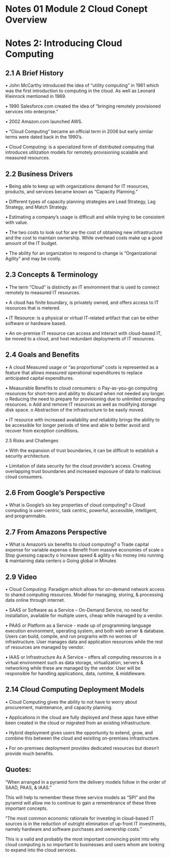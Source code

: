 # Notes 01 Module 2 Cloud Conept Overview
# Notes 2: Introducing Cloud Computing
## 2.1 A Brief History 

•	John McCarthy introduced the idea of “utility computing” in 1961 which was the first introduction to computing in the cloud. As well as Leonard Kleinrock mentioned in 1969. 

•	1990 Salesforce.com created the idea of “bringing remotely provisioned services into enterprise.”

•	2002 Amazon.com launched AWS.

•	“Cloud Computing” became an official term in 2006 but early similar terms were dated back in the 1990’s. 

•	Cloud Computing: is a specialized form of distributed computing that introduces utilization models for remotely provisioning scalable and measured resources. 

## 2.2 Business Drivers 

•	Being able to keep up with organizations demand for IT resources, products, and services became known as “Capacity Planning.” 

•	Different types of capacity planning strategies are Lead Strategy, Lag Strategy, and Match Strategy. 

•	Estimating a company’s usage is difficult and while trying to be consistent with value. 

•	The two costs to look out for are the cost of obtaining new infrastructure and the cost to maintain ownership. While overhead costs make up a good amount of the IT budget. 

•	The ability for an organization to respond to change is “Organizational Agility” and may be costly. 

## 2.3 Concepts & Terminology

•	The term “Cloud” is distinctly an IT environment that is used to connect remotely to measured IT resources. 

•	A cloud has finite boundary, is privately owned, and offers access to IT resources that is metered.

•	IT Resource: is a physical or virtual IT-related artifact that can be either software or hardware based.

•	An on-premise IT resource can access and interact with cloud-based IT, be moved to a cloud, and host redundant deployments of IT resources. 

## 2.4 Goals and Benefits

•	A cloud Measured usage or “as proportional” costs is represented as a feature that allows measured operational expenditures to replace anticipated capital expenditures. 

•	Measurable Benefits to cloud consumers: 
o	Pay-as-you-go computing resources for short-term and ability to discard when not needed any longer.
o	Reducing the need to prepare for provisioning due to unlimited computing resources.
o	Add and remove IT resources as well as modifying storage disk space. 
o	Abstraction of the infrastructure to be easily moved. 

•	IT resource with increased availability and reliability brings the ability to be accessible for longer periods of time and able to better avoid and recover from exception conditions. 

2.5 Risks and Challenges

•	With the expansion of trust boundaries, it can be difficult to establish a security architecture.

•	Limitation of data security for the cloud provider’s access. Creating overlapping trust boundaries and increased exposure of data to malicious cloud consumers.

## 2.6 From Google’s Perspective 

•	What is Google’s six key properties of cloud computing?
o	Cloud computing is user-centric, task centric, powerful, accessible, intelligent, and programmable.

## 2.7 From Amazons Perspective

•	What is Amazon’s six benefits to cloud computing? 
o	Trade capital expense for variable expense
o	Benefit from massive economies of scale 
o	Stop guessing capacity 
o	Increase speed & agility 
o	No money into running & maintaining data centers
o	Going global in Minutes 

## 2.9 Video 

•	Cloud Computing: Paradigm which allows for on-demand network access to shared computing resources. Model for managing, storing, & processing data online through internet. 

•	SAAS or Software as a Service – On-Demand Service, no need for installation, available for multiple users, cheap while managed by a vendor. 

•	PAAS or Platform as a Service - made up of programming language execution environment, operating system, and both web server & database. Users can build, compile, and run programs with no worries of infrastructure. User manages data and application resources while the rest of resources are managed by vendor. 

•	IAAS or Infrastructure As A Service – offers all computing resources in a virtual environment such as data storage, virtualization, servers & networking while these are managed by the vendor. User will be responsible for handling applications, data, runtime, & middleware. 

## 2.14 Cloud Computing Deployment Models 

•	Cloud Computing gives the ability to not have to worry about procurement, maintenance, and capacity planning.

•	Applications in the cloud are fully deployed and these apps have either been created in the cloud or migrated from an existing infrastructure. 

•	Hybrid deployment gives users the opportunity to extend, grow, and combine this between the cloud and exisiting on-premises infrastructure. 

•	For on-premises deployment provides dedicated resources but doesn’t provide much benefits. 

## Quotes: 

“When arranged in a pyramid form the delivery models follow in the order of SAAD, PAAS, & IAAS.” 

This will help to remember these three service models as “SPI” and the pyramid will allow me to continue to gain a remembrance of these three important concepts. 

“The most common economic rationale for investing in cloud-based IT sources is in the reduction of outright elimination of up-front IT investments, namely hardware and software purchases and ownership costs.” 

This is a valid and probably the most important convincing point into why cloud computing is so important to businesses and users whom are looking to expand into the cloud services. 
